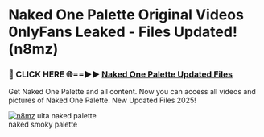 # Naked One Palette Original Videos 0nlyFans Leaked - Files Updated! (n8mz)

<h3>🔴 CLICK HERE 🌐==►► <a href="https://tinyurl.com/yckcrads" rel="nofollow">Naked One Palette Updated Files</a></h3>

Get Naked One Palette and all content. Now you can access all videos and pictures of Naked One Palette. New Updated Files 2025!

[![n8mz](https://i.imgur.com/hpKpOFt.gif)](https://tinyurl.com/yckcrads)
ulta naked palette<br>
naked smoky palette